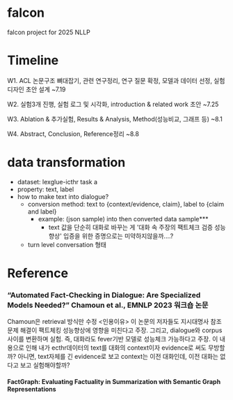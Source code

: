 # falcon
falcon project for 2025 NLLP

# Timeline
W1. ACL 논문구조 뼈대잡기, 관련 연구정리, 연구 질문 확정, 모델과 데이터 선정, 실험 디자인 초안 설계 ~7.19

W2. 실험3개 진행, 실험 로그 및 시각화, introduction & related work 초안 ~7.25

W3. Ablation & 추가실험, Results & Analysis, Method(성능비교, 그래프 등) ~8.1

W4. Abstract, Conclusion, Reference정리 ~8.8

# data transformation
- dataset: lexglue-icthr task a
- property: text, label
- 	how to make text into dialogue?
	- conversion method: text to {context/evidence, claim}, label to {claim and label}
		- example:
 			(json sample) into then converted data sample***
			- text 값을 단순히 대화로 바꾸는 게 '대화 속 주장의 팩트체크 검증 성능향상' 입증을 위한 증명으로는 미약하지않을까....?
	- turn level conversation 형태

# Reference
  ### “Automated Fact-Checking in Dialogue: Are Specialized Models Needed?” Chamoun et al., EMNLP 2023 워크숍 논문
  Chamoun은 retrieval 방식만 수정
  <인용이유> 이 논문의 저자들도 지시대명사 참조문제 해결이 팩트체킹 성능향상에 영향을 미친다고 주장. 그리고, dialogue와 corpus 사이를 변환하며 실험. 즉, 대화라도 fever기반 모델로 성능체크 가능하다고 주장. 이 내용으로 인해 내가 ecthr데이터의 text를 대화의 context이자 evidence로 써도 무방할까? 아니면, text자체를 긴 evidence로 보고 context는 이전 대화인데, 이전 대화는 없다고 보고 실험해야할까?

  #### FactGraph: Evaluating Factuality in Summarization with Semantic Graph Representations
  

